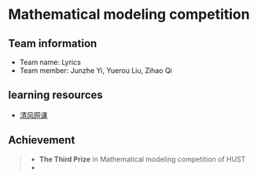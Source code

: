 # Mathematical modeling competition 
## Team information
+ Team name: Lyrics
+ Team member: Junzhe Yi, Yuerou Liu, Zihao Qi
## learning resources
+ [清风网课](https://www.youtube.com/watch?v=UqNScZGaAYE&list=PLvce_oy4ggsHzrmgBz8vwQqRmezDOzo1N&index=2)
## Achievement
> + **The Third Prize** in Mathematical modeling competition of HUST
> + 
